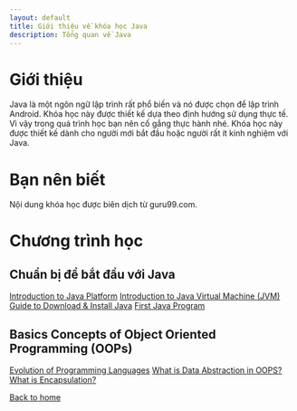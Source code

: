 ```yaml
---
layout: default
title: Giới thiệu về khóa học Java
description: Tổng quan về Java
---
```


# Giới thiệu
Java là một ngôn ngữ lập trình rất phổ biến và nó được chọn để lập trình Android. Khóa học này được thiết kế dựa theo định hướng sử dụng thực tế. Vì vậy trong quá trình học bạn nên cố gắng thực hành nhé. 
Khóa học này được thiết kế dành cho người mới bắt đầu hoặc người rất ít kinh nghiệm với Java.

# Bạn nên biết
Nội dung khóa học được biên dịch từ guru99.com. 

# Chương trình học
## Chuẩn bị để bắt đầu với Java
   [Introduction to Java Platform](./java-platform.md)
   [Introduction to Java Virtual Machine (JVM)](./java-virtual-machine-jvm.md)
   [Guide to Download & Install Java](./cai-dat-java.md)
   [First Java Program](./chuong-trinh-dau-tien-hello-world.md)

## Basics Concepts of Object Oriented Programming (OOPs)
   [Evolution of Programming Languages](./)
   [What is Data Abstraction in OOPS?](./)
   [What is Encapsulation?](./)

[Back to home](../)